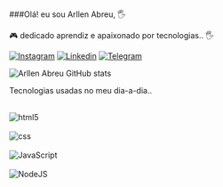 ###Olá! eu sou Arllen Abreu,  🖐️

🎮 dedicado aprendiz e apaixonado por tecnologias.. 🖐️


[![Instagram](https://img.shields.io/badge/Instagram-E4405F?style=for-the-badge&logo=instagram&logoColor=white)](https://www.instagram.com/abreuarllen/)
[![Linkedin](https://img.shields.io/badge/LinkedIn-0077B5?style=for-the-badge&logo=linkedin&logoColor=white
)](https://www.linkedin.com/in/arllen-abreu-bastos-155339115/)
[![Telegram](https://img.shields.io/badge/Telegram-2CA5E0?style=for-the-badge&logo=telegram&logoColor=white)](92999886582)



![Arllen Abreu GitHub stats](https://github-readme-stats.vercel.app/api?username=abreu22&show_icons=true&theme=dracula)

Tecnologias usadas no meu dia-a-dia..
<div style="display:inline_block"><br/>
<img align="center" alt=html5 src="https://img.shields.io/badge/HTML5-E34F26?style=for-the-badge&logo=html5&logoColor=white"/>
</div>
<div style="display:inline_block"><br/>
<img align="center" alt="css" src="https://img.shields.io/badge/CSS3-1572B6?style=for-the-badge&logo=css3&logoColor=white"/>
</div>
<div style="display:inline_block"><br/>
<img align="center" alt="JavaScript" src="https://img.shields.io/badge/JavaScript-F7DF1E?style=for-the-badge&logo=javascript&logoColor=black"/>
</div>
<div style="display:inline_block"><br/>
<img align="center" alt="NodeJS" src="https://img.shields.io/badge/Node.js-43853D?style=for-the-badge&logo=node.js&logoColor=white"/>
</div>
